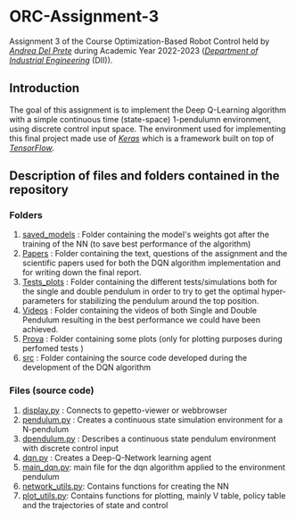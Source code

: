 # ORC-Assignment-3
Assignment 3 of the Course Optimization-Based Robot Control held by [_Andrea Del Prete_](https://andreadelprete.github.io/) during Academic Year 2022-2023 ([_Department of Industrial Engineering_](https://www.dii.unitn.it/) (DII)).

## Introduction

The goal of this assignment is to implement the Deep Q-Learning algorithm with a simple continuous time (state-space) 1-pendulumn environment, using discrete control input space. The environment used for implementing this final project made use of [_Keras_](https://keras.io/) which is a framework built on top of [_TensorFlow_](https://www.tensorflow.org/).

## Description of files and folders contained in the repository

### Folders
1.  [saved_models](https://github.com/AlessandroRizzardi/ORC-Assignment-3/tree/main/saved_models)  : Folder containing the model's weights got after the training of the NN (to save best performance of the algorithm)
2.  [Papers](https://github.com/AlessandroRizzardi/ORC-Assignment-3/tree/main/Papers)       : Folder containing the text, questions of the assignment and the scientific papers used for both the DQN algorithm implementation and for writing down the final report.
3. [Tests_plots](https://github.com/AlessandroRizzardi/ORC-Assignment-3/tree/main/Tests%20plots)        : Folder containing the different tests/simulations both for the single and double pendulum in order to try to get the optimal hyper-parameters for stabilizing the pendulum around the top position. 
4. [Videos](https://github.com/AlessandroRizzardi/ORC-Assignment-3/tree/main/Videos)      : Folder containing the videos of both Single and Double Pendulum resulting in the best performance we could have been achieved.
5. [Prova](https://github.com/AlessandroRizzardi/ORC-Assignment-3/tree/main/Prova)        : Folder containing some plots (only for plotting purposes during perfomed tests )
6. [src](https://github.com/AlessandroRizzardi/ORC-Assignment-3/tree/main/src)            : Folder containing the source code developed during the development of the DQN algorithm

### Files (source code)
1.  [display.py](https://github.com/AlessandroRizzardi/ORC-Assignment-3/tree/main/src/display.py)    : Connects to gepetto-viewer or webbrowser
2.  [pendulum.py](https://github.com/AlessandroRizzardi/ORC-Assignment-3/tree/main/src/pendulum.py)   : Creates a continuous state simulation environment for a N-pendulum
3.  [dpendulum.py](https://github.com/AlessandroRizzardi/ORC-Assignment-3/tree/main/src/dpendulum.py)  : Describes a continuous state pendulum environment with discrete control input
4.  [dqn.py](https://github.com/AlessandroRizzardi/ORC-Assignment-3/tree/main/src/dqn.py)      : Creates a Deep-Q-Network learning agent
5.  [main_dqn.py](https://github.com/AlessandroRizzardi/ORC-Assignment-3/tree/main/src/main_dqn.py): main file for the dqn algorithm applied to the environment pendulum
6.  [network_utils.py](https://github.com/AlessandroRizzardi/ORC-Assignment-3/tree/main/src/network_utils.py): Contains functions for creating the NN
7.  [plot_utils.py](https://github.com/AlessandroRizzardi/ORC-Assignment-3/tree/main/src/plot_utils.py): Contains functions for plotting, mainly V table, policy table and the trajectories of state and control


